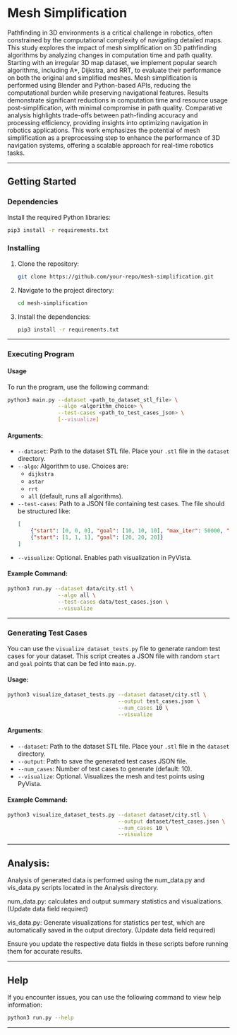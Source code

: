 # Mesh Simplification

Pathfinding in 3D environments is a critical challenge in robotics, often constrained by the computational complexity of navigating detailed maps. This study explores the impact of mesh simplification on 3D pathfinding algorithms by analyzing changes in computation time and path quality. Starting with an irregular 3D map dataset, we implement popular search algorithms, including A*, Dijkstra, and RRT, to evaluate their performance on both the original and simplified meshes. Mesh simplification is performed using Blender and Python-based APIs, reducing the computational burden while preserving navigational features. Results demonstrate significant reductions in computation time and resource usage post-simplification, with minimal compromise in path quality. Comparative analysis highlights trade-offs between path-finding accuracy and processing efficiency, providing insights into optimizing navigation in robotics applications. This work emphasizes the potential of mesh simplification as a preprocessing step to enhance the performance of 3D navigation systems, offering a scalable approach for real-time robotics tasks.

---

## Getting Started

### Dependencies

Install the required Python libraries:
```bash
pip3 install -r requirements.txt
```

### Installing

1. Clone the repository:
   ```bash
   git clone https://github.com/your-repo/mesh-simplification.git
   ```
2. Navigate to the project directory:
   ```bash
   cd mesh-simplification
   ```
3. Install the dependencies:
   ```bash
   pip3 install -r requirements.txt
   ```

---

### Executing Program

#### Usage
To run the program, use the following command:
```bash
python3 main.py --dataset <path_to_dataset_stl_file> \
                --algo <algorithm_choice> \
                --test-cases <path_to_test_cases_json> \
                [--visualize]
```

#### Arguments:
- `--dataset`: Path to the dataset STL file. Place your `.stl` file in the `dataset` directory.
- `--algo`: Algorithm to use. Choices are:
  - `dijkstra`
  - `astar`
  - `rrt`
  - `all` (default, runs all algorithms).
- `--test-cases`: Path to a JSON file containing test cases. The file should be structured like:
  ```json
  [
      {"start": [0, 0, 0], "goal": [10, 10, 10], "max_iter": 50000, "step_size": 5},
      {"start": [1, 1, 1], "goal": [20, 20, 20]}
  ]
  ```
- `--visualize`: Optional. Enables path visualization in PyVista.

#### Example Command:
```bash
python3 run.py --dataset data/city.stl \
                --algo all \
                --test-cases data/test_cases.json \
                --visualize
```

---

### Generating Test Cases

You can use the `visualize_dataset_tests.py` file to generate random test cases for your dataset. This script creates a JSON file with random `start` and `goal` points that can be fed into `main.py`.

#### Usage:
```bash
python3 visualize_dataset_tests.py --dataset dataset/city.stl \
                                   --output test_cases.json \
                                   --num_cases 10 \
                                   --visualize
```

#### Arguments:
- `--dataset`: Path to the dataset STL file. Place your `.stl` file in the `dataset` directory.
- `--output`: Path to save the generated test cases JSON file.
- `--num_cases`: Number of test cases to generate (default: 10).
- `--visualize`: Optional. Visualizes the mesh and test points using PyVista.

#### Example Command:
```bash
python3 visualize_dataset_tests.py --dataset dataset/city.stl \
                                   --output dataset/test_cases.json \
                                   --num_cases 10 \
                                   --visualize
```
---
## Analysis:

Analysis of generated data is performed using the num_data.py and vis_data.py scripts located in the Analysis directory.

num_data.py: calculates and output summary statistics and visualizations. (Update data field required)

vis_data.py: Generate visualizations for statistics per test, which are automatically saved in the output directory. (Update data field required)

Ensure you update the respective data fields in these scripts before running them for accurate results.


---

## Help

If you encounter issues, you can use the following command to view help information:
```bash
python3 run.py --help
```

---
